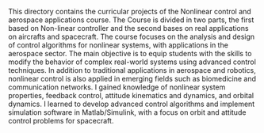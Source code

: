 This directory contains the curricular projects of the Nonlinear control and aerospace applications course. The Course is divided in two parts, the first based on Non-linear controller and the second bases on real applications on aircrafts and spacecraft.
The course focuses on the analysis and design of control algorithms for nonlinear systems, with applications in the aerospace sector. The main objective is to equip students with the skills to modify the behavior of complex real-world systems using advanced control techniques. In addition to traditional applications in aerospace and robotics, nonlinear control is also applied in emerging fields such as biomedicine and communication networks.
I gained knowledge of nonlinear system properties, feedback control, attitude kinematics and dynamics, and orbital dynamics. I learned to develop advanced control algorithms and implement simulation software in Matlab/Simulink, with a focus on orbit and attitude control problems for spacecraft.
